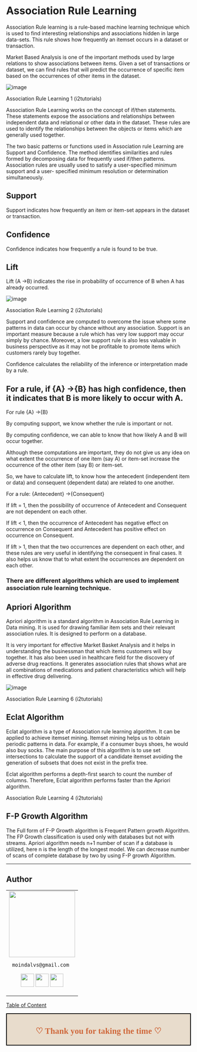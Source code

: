 # Association Rule Learning
 

Association Rule learning is a rule-based machine learning technique which is used to find interesting relationships and associations hidden in large data-sets. This rule shows how frequently an itemset occurs in a dataset or transaction.

 

Market Based Analysis is one of the important methods used by large relations to show associations between items. Given a set of transactions or dataset, we can find rules that will predict the occurrence of specific item based on the occurrences of other items in the dataset.

![image](https://user-images.githubusercontent.com/99672298/169467705-9d21464c-ac62-4f1c-9b0e-340a1e16fc48.png)

Association Rule Learning 1 (i2tutorials)

 

Association Rule Learning works on the concept of if/then statements. These statements expose the associations and relationships between independent data and relational or other data in the dataset. These rules are used to identify the relationships between the objects or items which are generally used together.

 

The two basic patterns or functions used in Association rule Learning are Support and Confidence. The method identifies similarities and rules formed by decomposing data for frequently used if/then patterns. Association rules are usually used to satisfy a user-specified minimum support and a user- specified minimum resolution or determination simultaneously.

 

## Support
Support indicates how frequently an item or item-set appears in the dataset or transaction.

 

## Confidence
Confidence indicates how frequently a rule is found to be true.

 

## Lift
Lift (A →B) indicates the rise in probability of occurrence of B when A has already occurred.

![image](https://user-images.githubusercontent.com/99672298/169467784-4be0ac70-18e6-4c4a-8b0e-a45027d9e445.png)

Association Rule Learning 2 (i2tutorials)

 

Support and confidence are computed to overcome the issue where some patterns in data can occur by chance without any association. Support is an important measure because a rule which has very low support may occur simply by chance. Moreover, a low support rule is also less valuable in business perspective as it may not be profitable to promote items which customers rarely buy together.

 

Confidence calculates the reliability of the inference or interpretation made by a rule.

 

## For a rule, if {A} →{B} has high confidence, then it indicates that B is more likely to occur with A.

For rule {A} →{B}

 

By computing support, we know whether the rule is important or not.

 

By computing confidence, we can able to know that how likely A and B will occur together.

 

Although these computations are important, they do not give us any idea on what extent the occurrence of one item (say A) or item-set increase the occurrence of the other item (say B) or item-set.

 

So, we have to calculate lift, to know how the antecedent (independent item or data) and consequent (dependent data) are related to one another.

 

For a rule: {Antecedent} →{Consequent}

 

If lift = 1, then the possibility of occurrence of Antecedent and Consequent are not dependent on each other.

 

If lift < 1, then the occurrence of Antecedent has negative effect on occurrence on Consequent and Antecedent has positive effect on occurrence on Consequent.

 

If lift > 1, then that the two occurrences are dependent on each other, and these rules are very useful in identifying the consequent in final cases. It also helps us know that to what extent the occurrences are dependent on each other.

 

### There are different algorithms which are used to implement association rule learning technique.

 

## Apriori Algorithm
Apriori algorithm is a standard algorithm in Association Rule Learning in Data mining. It is used for drawing familiar item sets and their relevant association rules. It is designed to perform on a database.

 

It is very important for effective Market Basket Analysis and it helps in understanding the businessman that which items customers will buy together. It has also been used in healthcare field for the discovery of adverse drug reactions. It generates association rules that shows what are all combinations of medications and patient characteristics which will help in effective drug delivering.

![image](https://user-images.githubusercontent.com/99672298/169467863-34ff2b8f-920e-401a-966a-7f830934407f.png)

Association Rule Learning 6 (i2tutorials)

 

## Eclat Algorithm
Eclat algorithm is a type of Association rule learning algorithm. It can be applied to achieve itemset mining. Itemset mining helps us to obtain periodic patterns in data. For example, if a consumer buys shoes, he would also buy socks.
The main purpose of this algorithm is to use set intersections to calculate the support of a candidate itemset avoiding the generation of subsets that does not exist in the prefix tree.

 

Eclat algorithm performs a depth-first search to count the number of columns. Therefore, Eclat algorithm performs faster than the Apriori algorithm.

Association Rule Learning 4 (i2tutorials)

 

## F-P Growth Algorithm
The Full form of F-P Growth algorithm is Frequent Pattern growth Algorithm. The FP Growth classification is used only with databases but not with streams. Apriori algorithm needs n+1 number of scan if a database is utilized, here n is the length of the longest model. We can decrease number of scans of complete database by two by using F-P growth Algorithm.

___

## Author

<table>
<tr>
<td>
     <img src="https://avatars.githubusercontent.com/u/99672298?v=4" width="180"/>
     
     moindalvs@gmail.com

<p align="center">
<a href = "https://github.com/MoinDalvs"><img src = "http://www.iconninja.com/files/241/825/211/round-collaboration-social-github-code-circle-network-icon.svg" width="36" height = "36"/></a>
<a href = "https://twitter.com/DalvsHubot"><img src = "https://www.shareicon.net/download/2016/07/06/107115_media.svg" width="36" height="36"/></a>
<a href = "https://www.linkedin.com/in/moin-dalvi-277b0214a//"><img src = "http://www.iconninja.com/files/863/607/751/network-linkedin-social-connection-circular-circle-media-icon.svg" width="36" height="36"/></a>
</p>
</td>
</tr> 
  </table>

[Table of Content](#0.1)

<div style="display:fill;
            border-radius: false;
            border-style: solid;
            border-color:#000000;
            border-style: false;
            border-width: 2px;
            color:#CF673A;
            font-size:15px;
            font-family: Georgia;
            background-color:#E8DCCC;
            text-align:center;
            letter-spacing:0.1px;
            padding: 0.1em;">

**<h2>♡ Thank you for taking the time ♡**
